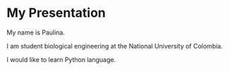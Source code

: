 # My Presentation

My name is Paulina.

I am student biological engineering at the National University of Colombia. 

I would like to learn Python language.


